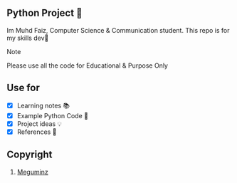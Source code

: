 ## Python Project 🐍
Im Muhd Faiz, Computer Science & Communication student. This repo is for my skills dev🌌

> [!NOTE]
> Please use all the code for Educational & Purpose Only

## Use for
- [x] Learning notes 📚
- [x] Example Python Code 🐍
- [x] Project ideas 💡
- [x] References 🔗

## Copyright
1. [Meguminz](https://www.instagram.com/paiscapital/)
